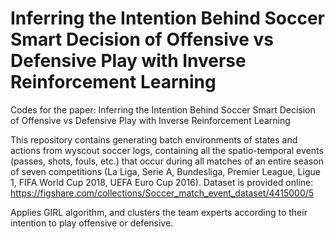 # Inferring the Intention Behind Soccer Smart Decision of Offensive vs Defensive Play with Inverse Reinforcement Learning
Codes for the paper: Inferring the Intention Behind Soccer Smart Decision of Offensive vs Defensive Play with Inverse Reinforcement Learning

This repository contains generating batch environments of states and actions from wyscout soccer logs, containing all the spatio-temporal events (passes, shots, fouls, etc.) that occur during all matches of an entire season of seven competitions (La Liga, Serie A, Bundesliga, Premier League, Ligue 1, FIFA World Cup 2018, UEFA Euro Cup 2016). Dataset is provided online: https://figshare.com/collections/Soccer_match_event_dataset/4415000/5

Applies GIRL algorithm, and clusters the team experts according to their intention to play offensive or defensive.


